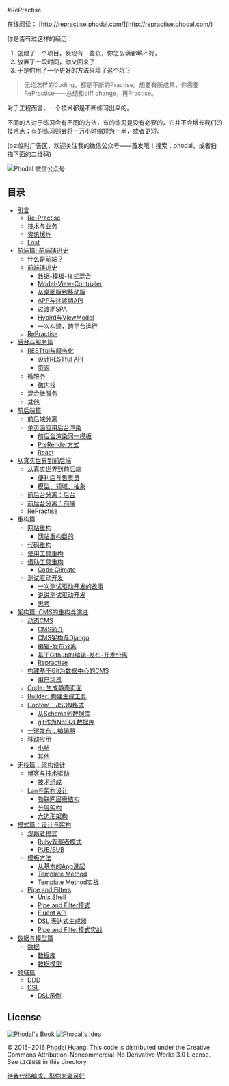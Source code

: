 #RePractise

在线阅读： [http://repractise.phodal.com/](http://repractise.phodal.com/)

你是否有过这样的经历：

 1. 创建了一个项目，发现有一些坑，你怎么填都填不好。
 2. 放置了一段时间，你又回来了
 3. 于是你用了一个更好的方法来填了这个坑？

> 无论怎样的Coding，都是不断的Practise。想要有所成果，你需要RePractise——总结和diff change，再Practise。

对于工程而言，一个技术都是不断练习出来的。

不同的人对于练习会有不同的方法，有的练习是没有必要的，它并不会增长我们的技术点；有的练习则会将一万小时缩短为一半，或者更短。

(ps:临时广告区，欢迎关注我的微信公众号——首发哦！搜索：phodal，或者扫描下面的二维码)

![Phodal 微信公众号](https://raw.githubusercontent.com/phodal/github-roam/gh-pages/img/qrcode.jpg)

目录
---------

*   [引言](http://repractise.phodal.com/#引言)
    *   [Re-Practise](http://repractise.phodal.com/#re-practise)
    *   [技术与业务](http://repractise.phodal.com/#技术与业务)
    *   [资讯爆炸](http://repractise.phodal.com/#资讯爆炸)
    *   [Lost](http://repractise.phodal.com/#lost)
*   [前端篇: 前端演进史](http://repractise.phodal.com/#前端篇-前端演进史)
    *   [什么是前端？](http://repractise.phodal.com/#什么是前端)
    *   [前端演进史](http://repractise.phodal.com/#前端演进史)
        *   [数据-模板-样式混合](http://repractise.phodal.com/#数据-模板-样式混合)
        *   [Model-View-Controller](http://repractise.phodal.com/#model-view-controller)
        *   [从桌面版到移动版](http://repractise.phodal.com/#从桌面版到移动版)
        *   [APP与过渡期API](http://repractise.phodal.com/#app与过渡期api)
        *   [过渡期SPA](http://repractise.phodal.com/#过渡期spa)
        *   [Hybird与ViewModel](http://repractise.phodal.com/#hybird与viewmodel)
        *   [一次构建，跨平台运行](http://repractise.phodal.com/#一次构建跨平台运行)
    *   [RePractise](http://repractise.phodal.com/#repractise)
*   [后台与服务篇](http://repractise.phodal.com/#后台与服务篇)
    *   [RESTful与服务化](http://repractise.phodal.com/#restful与服务化)
        *   [设计RESTful API](http://repractise.phodal.com/#设计restful-api)
        *   [资源](http://repractise.phodal.com/#资源)
    *   [微服务](http://repractise.phodal.com/#微服务)
        *   [微内核](http://repractise.phodal.com/#微内核)
    *   [混合微服务](http://repractise.phodal.com/#混合微服务)
    *   [其他](http://repractise.phodal.com/#其他)
*   [前后端篇](http://repractise.phodal.com/#前后端篇)
    *   [前后端分离](http://repractise.phodal.com/#前后端分离)
    *   [单页面应用后台渲染](http://repractise.phodal.com/#单页面应用后台渲染)
        *   [前后台渲染同一模板](http://repractise.phodal.com/#前后台渲染同一模板)
        *   [PreRender方式](http://repractise.phodal.com/#prerender方式)
        *   [React](http://repractise.phodal.com/#react)
*   [从真实世界到前后端](http://repractise.phodal.com/#从真实世界到前后端)
    *   [从真实世界到前后端](http://repractise.phodal.com/#从真实世界到前后端-1)
        *   [便利店与售货员](http://repractise.phodal.com/#便利店与售货员)
        *   [模型、领域、抽象](http://repractise.phodal.com/#模型领域抽象)
    *   [前后台分离：后台](http://repractise.phodal.com/#前后台分离后台)
    *   [前后台分离：前端](http://repractise.phodal.com/#前后台分离前端)
    *   [RePractise](http://repractise.phodal.com/#repractise-1)
*   [重构篇](http://repractise.phodal.com/#重构篇)
    *   [网站重构](http://repractise.phodal.com/#网站重构)
        *   [网站重构目的](http://repractise.phodal.com/#网站重构目的)
    *   [代码重构](http://repractise.phodal.com/#代码重构)
    *   [使用工具重构](http://repractise.phodal.com/#使用工具重构)
    *   [借助工具重构](http://repractise.phodal.com/#借助工具重构)
        *   [Code Climate](http://repractise.phodal.com/#code-climate)
    *   [测试驱动开发](http://repractise.phodal.com/#测试驱动开发)
        *   [一次测试驱动开发的故事](http://repractise.phodal.com/#一次测试驱动开发的故事)
        *   [说说测试驱动开发](http://repractise.phodal.com/#说说测试驱动开发)
        *   [思考](http://repractise.phodal.com/#思考)
*   [架构篇: CMS的重构与演进](http://repractise.phodal.com/#架构篇-cms的重构与演进)
    *   [动态CMS](http://repractise.phodal.com/#动态cms)
        *   [CMS简介](http://repractise.phodal.com/#cms简介)
        *   [CMS架构与Django](http://repractise.phodal.com/#cms架构与django)
        *   [编辑-发布分离](http://repractise.phodal.com/#编辑-发布分离)
        *   [基于Github的编辑-发布-开发分离](http://repractise.phodal.com/#基于github的编辑-发布-开发分离)
        *   [Repractise](http://repractise.phodal.com/#repractise-2)
    *   [构建基于Git为数据中心的CMS](http://repractise.phodal.com/#构建基于git为数据中心的cms)
        *   [用户场景](http://repractise.phodal.com/#用户场景)
    *   [Code: 生成静态页面](http://repractise.phodal.com/#code-生成静态页面)
    *   [Builder: 构建生成工具](http://repractise.phodal.com/#builder-构建生成工具)
    *   [Content：JSON格式](http://repractise.phodal.com/#contentjson格式)
        *   [从Schema到数据库](http://repractise.phodal.com/#从schema到数据库)
        *   [git作为NoSQL数据库](http://repractise.phodal.com/#git作为nosql数据库)
    *   [一键发布：编辑器](http://repractise.phodal.com/#一键发布编辑器)
    *   [移动应用](http://repractise.phodal.com/#移动应用)
        *   [小结](http://repractise.phodal.com/#小结)
        *   [其他](http://repractise.phodal.com/#其他-2)
*   [无栈篇：架构设计](http://repractise.phodal.com/#无栈篇架构设计)
    *   [博客与技术驱动](http://repractise.phodal.com/#博客与技术驱动)
        *   [技术组成](http://repractise.phodal.com/#技术组成)
    *   [Lan与架构设计](http://repractise.phodal.com/#lan与架构设计)
        *   [物联网层级结构](http://repractise.phodal.com/#物联网层级结构)
        *   [分层架构](http://repractise.phodal.com/#分层架构)
        *   [六边形架构](http://repractise.phodal.com/#六边形架构)
*   [模式篇：设计与架构](http://repractise.phodal.com/#模式篇设计与架构)
    *   [观察者模式](http://repractise.phodal.com/#观察者模式)
        *   [Ruby观察者模式](http://repractise.phodal.com/#ruby观察者模式)
        *   [PUB/SUB](http://repractise.phodal.com/#pubsub)
    *   [模板方法](http://repractise.phodal.com/#模板方法)
        *   [从基本的App说起](http://repractise.phodal.com/#从基本的app说起)
        *   [Template Method](http://repractise.phodal.com/#template-method)
        *   [Template Method实战](http://repractise.phodal.com/#template-method实战)
    *   [Pipe and Filters](http://repractise.phodal.com/#pipe-and-filters)
        *   [Unix Shell](http://repractise.phodal.com/#unix-shell)
        *   [Pipe and Filter模式](http://repractise.phodal.com/#pipe-and-filter模式)
        *   [Fluent API](http://repractise.phodal.com/#fluent-api)
        *   [DSL 表达式生成器](http://repractise.phodal.com/#dsl-表达式生成器)
        *   [Pipe and Filter模式实战](http://repractise.phodal.com/#pipe-and-filter模式实战)
*   [数据与模型篇](http://repractise.phodal.com/#数据与模型篇)
    *   [数据](http://repractise.phodal.com/#数据)
        *   [数据库](http://repractise.phodal.com/#数据库)
        *   [数据模型](http://repractise.phodal.com/#数据模型)
*   [领域篇](http://repractise.phodal.com/#领域篇)
    *   [DDD](http://repractise.phodal.com/#ddd)
    *   [DSL](http://repractise.phodal.com/#dsl)
        *   [DSL示例](http://repractise.phodal.com/#dsl示例)

License
---


[![Phodal's Book](http://brand.phodal.com/shields/book-small.svg)](https://www.phodal.com/)    [![Phodal's Idea](http://brand.phodal.com/shields/idea-small.svg)](http://ideas.phodal.com/)

© 2015~2016 [Phodal Huang](https://www.phodal.com). This code is distributed under the Creative Commons Attribution-Noncommercial-No Derivative Works 3.0  License. See `LICENSE` in this directory.

[待我代码编成，娶你为妻可好](http://www.xuntayizhan.com/blog/ji-ke-ai-qing-zhi-er-shi-dai-wo-dai-ma-bian-cheng-qu-ni-wei-qi-ke-hao-wan/)
